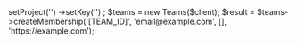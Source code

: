 <?php

use Appwrite\Client;
use Appwrite\Services\Teams;

$client = new Client();

$client
    ->setProject('')
    ->setKey('')
;

$teams = new Teams($client);

$result = $teams->createMembership('[TEAM_ID]', 'email@example.com', [], 'https://example.com');